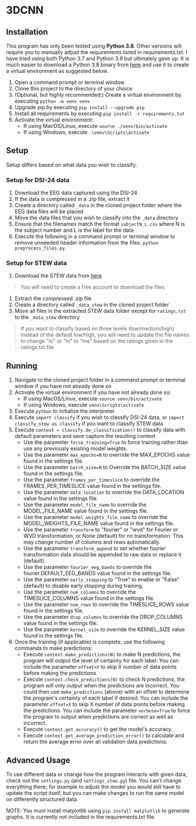 # 3DCNN

## Installation

This program has only been tested using **Python 3.8**. Other versions will require you to manually adjust the requirements listed in requirements.txt. I have tried using both Python 3.7 and Python 3.9 but ultimately gave up. It is much easier to download a Python 3.8 binary from [here](https://www.python.org/downloads/) and use it to create a virtual environment as suggested below.

1. Open a command prompt or terminal window
1. Clone this project to the directory of your choice
1. (Optional, but highly recommended:) Create a virtual environment by executing `python -m venv venv`
1. Upgrade pip by executing `pip install --upgrade pip`
1. Install all requirements by executing `pip install -r requirements.txt`
1. Activate the virtual environment:
   * If using MacOS/Linux, execute `source ./venv/bin/activate`
   * If using Windows, execute `.\venv\Scripts\activate`

## Setup

Setup differs based on what data you wish to classify.

### Setup for DSI-24 data

1. Download the EEG data captured using the DSI-24
1. If the data is compressed in a .zip file, extract it
1. Create a directory called `_data` in the cloned project folder where the EEG data files will be placed
1. Move the data files that you wish to classify into the `_data` directory
1. Ensure that the filenames match the format `subjectN_L.csv` where N is the subject number and L is the label for the data
1. Execute the following in a command prompt or terminal window to remove unneeded header information from the files: `python preprocess_files.py`

### Setup for STEW data

1. Download the STEW data from [here](https://ieee-dataport.org/open-access/stew-simultaneous-task-eeg-workload-dataset#files)

> You will need to create a free account to download the files

1. Extract the compressed .zip file
1. Create a directory called `_data_stew` in the cloned project folder
1. Move all files in the extracted STEW data folder except for `ratings.txt` to the `_data_stew` directory

> If you want to classify based on three levels (low/medium/high) instead of the default low/high, you will need to update the file names to change "lo" or "hi" to "me" based on the ratings given in the ratings.txt file

## Running

1. Navigate to the cloned project folder in a command prompt or terminal window if you have not already done so
1. Activate the virtual environment if you have not already done so:
   * If using MacOS/Linux, execute `source venv/bin/activate`
   * If using Windows, execute `venv\Scripts\activate`
1. Execute `python` to initialize the interpreter
1. Execute `import classify` if you wish to classify DSI-24 data, or `import classify_stew as classify` if you want to classify STEW data
1. Execute `context = classify.do_classification()` to classify data with default parameters and save capture the resulting context
   * Use the parameter `force_training=True` to force training rather than use any previously existing model weights.
   * Use the parameter `max_epochs=N` to override the MAX_EPOCHS value found in the settings file.
   * Use the parameter `batch_size=N` to Override the BATCH_SIZE value found in the settings file.
   * Use the parameter `frames_per_timeslice` to override the FRAMES_PER_TIMESLICE value found in the settings file.
   * Use the parameter `data_location` to override the DATA_LOCATION value found in the settings file.
   * Use the parameter `model_file_name` to override the MODEL_FILE_NAME value found in the settings file.
   * Use the parameter `model_weights_file_name` to override the MODEL_WEIGHTS_FILE_NAME value found in the settings file.
   * Use the parameter `transform` to "fourier" or "wvd" for Fourier or WVD transformation, or None (default) for no transformation. This may change number of columns and rows automatically.
   * Use the parameter `transform_append` to set whether fourier transformation data should be appended to raw data or replace it (default).
   * Use the parameter `fourier_eeg_bands` to override the fourier.DEFAULT_EEG_BANDS value found in the settings file.
   * Use the parameter `early_stopping` to "True" to enable or "False" (default) to disable early stopping during training.
   * Use the parameter `num_columns` to override the TIMESLICE_COLUMNS value found in the settings file.
   * Use the parameter `num_rows` to override the TIMESLICE_ROWS value found in the settings file.
   * Use the parameter `drop_columns` to override the DROP_COLUMNS value found in the settings file.
   * Use the parameter `kernel_size` to override the KERNEL_SIZE value found in the settings file.
1. Once the training (if applicable) is complete, use the following commands to make predictions:
   * Execute `context.make_predictions(N)` to make N predictions, the program will output the level of certainty for each label. You can include the parameter `offset=X` to skip X number of data points before making the predictions
   * Execute `context.check_predictions(N)` to check N predictions, the program will only output when the predictions are incorrect. You could then use `make_predictions` (above) with an offset to determine the program's certainty of each label if desired. You can include the parameter `offset=X` to skip X number of data points before making the predictions. You can include the parameter `verbose=True` to force the program to output when predictions are correct as well as incorrect.
   * Execute `context.get_accuracy()` to get the model's accuracy.
   * Execute `context.get_average_prediction_error()` to calculate and return the average error over all validation data predictions.

## Advanced Usage

To use different data or change how the program interacts with given data, check out the `settings.py` (and `settings_stew.py`) file. You can't change everything there, for example to adjust the model you would still have to update the script itself, but you can make changes to run the same model on differently structured data.

NOTE: You must install matplotlib using `pip install matplotlib` to generate graphs. It is currently not included in the requirements.txt file.
